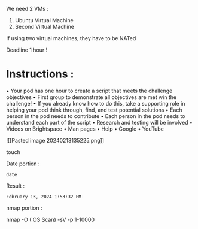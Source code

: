 


We need 2 VMs : 



1. Ubuntu Virtual Machine
2. Second Virtual Machine


If using two virtual machines, they have to be NATed 



Deadline 1 hour !




# Instructions : 



• Your pod has one hour to create a script that meets the challenge objectives
• First group to demonstrate all objectives are met win the challenge!
• If you already know how to do this, take a supporting role in helping your pod think
through, find, and test potential solutions
• Each person in the pod needs to contribute
• Each person in the pod needs to understand each part of the script
• Research and testing will be involved
• Videos on Brightspace
• Man pages
• Help
• Google
• YouTube


![[Pasted image 20240213135225.png]]






touch 




Date portion : 


	date 

Result : 


	February 13, 2024 1:53:32 PM








nmap portion : 


nmap -O ( OS Scan) -sV -p 1-10000 



